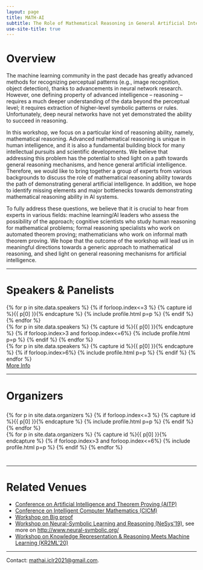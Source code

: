 ```yaml
---
layout: page
title: MATH-AI
subtitle: The Role of Mathematical Reasoning in General Artificial Intelligence
use-site-title: true
---
```

<div class="sharethis-inline-share-buttons"></div>
<meta name="thumbnail" content="./img/neurips-logo-new.jpg" />

# Overview

The machine learning community in the past decade has greatly advanced methods for recognizing perceptual patterns (e.g., image recognition, object detection), thanks to advancements in neural network research. However, one defining property of advanced intelligence – reasoning – requires a much deeper understanding of the data beyond the perceptual level; it requires extraction of higher-level symbolic patterns or rules. Unfortunately, deep neural networks have not yet demonstrated the ability to succeed in reasoning.

In this workshop, we focus on a particular kind of reasoning ability, namely, mathematical reasoning. Advanced mathematical reasoning is unique in human intelligence, and it is also a fundamental building block for many intellectual pursuits and scientific developments. We believe that addressing this problem has the potential to shed light on a path towards general reasoning mechanisms, and hence general artificial intelligence. Therefore, we would like to bring together a group of experts from various backgrounds to discuss the role of mathematical reasoning ability towards the path of demonstrating general artificial intelligence. In addition, we hope to identify missing elements and major bottlenecks towards demonstrating mathematical reasoning ability in AI systems. 

To fully address these questions, we believe that it is crucial to hear from experts in various fields: machine learning/AI leaders who assess the possibility of the approach; cognitive scientists who study human reasoning for mathematical problems; formal reasoning specialists who work on automated theorem proving; mathematicians who work on informal math theorem proving. We hope that the outcome of the workshop will lead us in meaningful directions towards a generic approach to mathematical reasoning, and shed light on general reasoning mechanisms for artificial intelligence.

<!-- | ------------- |:-------------:|
| **Submission** | October 09, 2020 (midnight Pacific Time) |
| **Notification** | October 30, 2020 |
| **Submission link**| [https://cmt3.research.microsoft.com/KR2ML2020](https://cmt3.research.microsoft.com/KR2ML2020) -->

<!--* Thank you Amazon for sponsoring a best paper award!
* The 3 best papers will be presented in talks at the workshop! 
* <a href="schedule">The schedule is online now!</a> 
* <a href="papers">List of accepted papers available!</a> -->
<!--* **NEW** Updates to existing submissions possible until October 12 (11:59pm Pacific Time) <br>New submissions close on October 09 (11:59pm Pacific Time)-->


<hr>

# Speakers & Panelists
<div class="container" style="margin-top: 20px;margin-bottom: 0px;">
  <div class="row">
  {% for p in site.data.speakers %}
  {% if forloop.index<=3 %}
  {% capture id %}{{ p[0] }}{% endcapture %}
  {% include profile.html p=p %}
  {% endif %}
  {% endfor %}
  </div>
  <div class="row">
  {% for p in site.data.speakers %}
  {% capture id %}{{ p[0] }}{% endcapture %}
  {% if forloop.index>3 and forloop.index<=6%}
  {% include profile.html p=p %}
  {% endif %}
  {% endfor %}
  </div>
  <div class="row">
  {% for p in site.data.speakers %}
  {% capture id %}{{ p[0] }}{% endcapture %}
  {% if forloop.index>6%}
  {% include profile.html p=p %}
  {% endif %}
  {% endfor %}
  </div>
<a href="speakers">More Info</a>
</div>

<hr>

# Organizers

<!-- prettier-ignore -->
<div class="container" style="margin-top: 25px;margin-bottom: 40px;">
  <div class="row">
  {% for p in site.data.organizers %}
  {% if forloop.index<=3 %}
  {% capture id %}{{ p[0] }}{% endcapture %}
  {% include profile.html p=p %}
  {% endif %}
  {% endfor %}
  </div>
  <div class="row">
    {% for p in site.data.organizers %}
    {% capture id %}{{ p[0] }}{% endcapture %}
    {% if forloop.index>3 and forloop.index<=6%}
    {% include profile.html p=p %}
    {% endif %}
    {% endfor %}
  </div>
</div>
<hr>

<!--# Program Committee
<!-- prettier-ignore 
<div class="container">
  <ul class="list-group list-group-flush">
    {% for p in site.data.pc.people %}
      <li class="list-group-item col-xs-6 col-sm-4 col-md-3">{{ p }}</li>
    {% endfor %}
  </ul>
</div>
<hr>-->

# Related Venues

<div class="container" style="margin-bottom: 10px;"></div>

- [Conference on Artificial Intelligence and Theorem Proving (AITP)](http://aitp-conference.org)
- [Conference on Intelligent Computer Mathematics (CICM)](https://cicm-conference.org/cicm.php)
- [Workshop on Big proof](https://www.newton.ac.uk/event/bpr)
- [Workshop on Neural-Symbolic Learning and Reasoning (NeSys'19)](https://sites.google.com/view/nesy2019/home), see more on <http://www.neural-symbolic.org/>
- [Workshop on Knowledge Representation & Reasoning Meets Machine Learning (KR2ML'20)](https://kr2ml.github.io/2020/)

<div class="container" style="margin-bottom: 10px;"></div>

<hr>

Contact: <mathai.iclr2021@gmail.com>.
